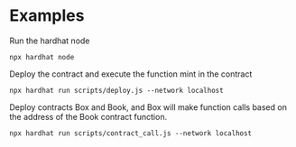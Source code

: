 # Examples

Run the hardhat node
```shell
npx hardhat node
```

Deploy the contract and execute the function mint in the contract

```shell
npx hardhat run scripts/deploy.js --network localhost
```


Deploy contracts Box and Book, and Box will make function calls based on the address of the Book contract function.

```shell
npx hardhat run scripts/contract_call.js --network localhost
```